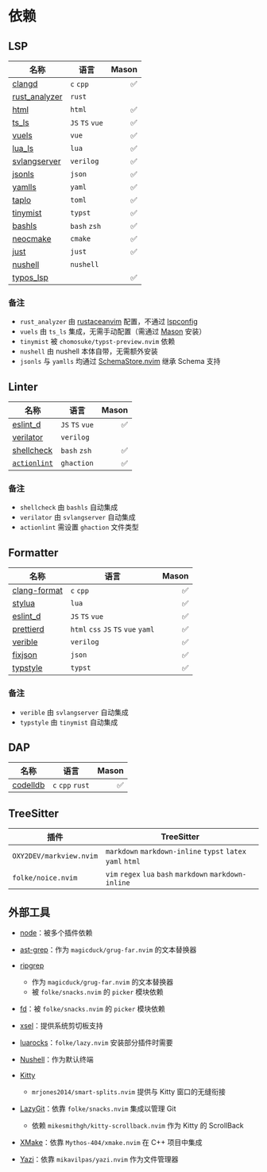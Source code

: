 # 依赖

## LSP

| 名称 | 语言 | Mason |
| --- | --- | --: |
| [clangd](https://github.com/clangd/clangd) | `c` `cpp` | ✅ |
| [rust_analyzer](https://github.com/rust-lang/rust-analyzer) | `rust` | |
| [html](https://github.com/microsoft/vscode-html-languageservice) | `html` | ✅ |
| [ts_ls](https://github.com/typescript-language-server/typescript-language-server) | `JS` `TS` `vue` | ✅ |
| [vuels](https://github.com/vuejs/language-tools) | `vue` | ✅ |
| [lua_ls](https://github.com/LuaLS/lua-language-server) | `lua` | ✅ |
| [svlangserver](https://github.com/imc-trading/svlangserver) | `verilog` | ✅ |
| [jsonls](https://github.com/microsoft/vscode-json-languageservice) | `json` | ✅ |
| [yamlls](https://github.com/redhat-developer/yaml-language-server) | `yaml` | ✅ |
| [taplo](https://github.com/tamasfe/taplo) | `toml` | ✅ |
| [tinymist](https://github.com/Myriad-Dreamin/tinymist) | `typst` | ✅ |
| [bashls](https://github.com/bash-lsp/bash-language-server) | `bash` `zsh` | ✅ |
| [neocmake](https://github.com/neocmakelsp/neocmakelsp) | `cmake` | ✅ |
| [just](https://github.com/terror/just-lsp) | `just` | ✅ |
| [nushell](https://www.nushell.sh) | `nushell` | |
| [typos_lsp](https://github.com/tekumara/typos-lsp) | | ✅ |

### 备注

- `rust_analyzer` 由 [rustaceanvim](https://github.com/mrcjkb/rustaceanvim) 配置，不通过 [lspconfig][lspconfig]
- `vuels` 由 `ts_ls` 集成，无需手动配置（需通过 [Mason][mason] 安装）
- `tinymist` 被 `chomosuke/typst-preview.nvim` 依赖
- `nushell` 由 nushell 本体自带，无需额外安装
- `jsonls` 与 `yamlls` 均通过 [SchemaStore.nvim](https://github.com/b0o/SchemaStore.nvim) 继承 Schema 支持

[lspconfig]: https://github.com/neovim/nvim-lspconfig
[mason]: https://github.com/mason-org/mason.nvim

## Linter

| 名称 | 语言 | Mason |
| --- | --- | --: |
| [eslint_d](https://github.com/mantoni/eslint_d.js/) | `JS` `TS` `vue` | ✅ |
| [verilator](https://github.com/verilator/verilator) | `verilog` | |
| [shellcheck](https://www.shellcheck.net/) | `bash` `zsh` | ✅ |
| [`actionlint`](https://github.com/rhysd/actionlint) | `ghaction` | ✅ |

### 备注

- `shellcheck` 由 `bashls` 自动集成
- `verilator` 由 `svlangserver` 自动集成
- `actionlint` 需设置 `ghaction` 文件类型

## Formatter

| 名称 | 语言 | Mason |
| --- | --- | --: |
| [clang-format](https://clang.llvm.org/docs/ClangFormat.html) | `c` `cpp` | ✅ |
| [stylua](https://github.com/JohnnyMorganz/StyLua) | `lua` | ✅ |
| [eslint_d](https://github.com/mantoni/eslint_d.js/) | `JS` `TS` `vue` | ✅ |
| [prettierd](https://github.com/fsouza/prettierd) | `html` `css` `JS` `TS` `vue` `yaml` | ✅ |
| [verible](https://chipsalliance.github.io/verible/) | `verilog` | ✅ |
| [fixjson](https://github.com/rhysd/fixjson) | `json` | ✅ |
| [typstyle](https://enter-tainer.github.io/typstyle/) | `typst` | ✅ |

### 备注

- `verible` 由 `svlangserver` 自动集成
- `typstyle` 由 `tinymist` 自动集成

## DAP

| 名称 | 语言 | Mason |
| --- | --- | --: |
| [codelldb](https://github.com/vadimcn/codelldb) | `c` `cpp` `rust` | ✅ |

## TreeSitter

| 插件 | TreeSitter |
| --- | --- |
| `OXY2DEV/markview.nvim` | `markdown` `markdown-inline` `typst` `latex` `yaml` `html` |
| `folke/noice.nvim` | `vim` `regex` `lua` `bash` `markdown` `markdown-inline` |

## 外部工具

- [node](https://nodejs.org)：被多个插件依赖

- [ast-grep](https://github.com/ast-grep/ast-grep)：作为 `magicduck/grug-far.nvim` 的文本替换器

- [ripgrep](https://github.com/BurntSushi/ripgrep)
  - 作为 `magicduck/grug-far.nvim` 的文本替换器
  - 被 `folke/snacks.nvim` 的 `picker` 模块依赖

- [fd](https://github.com/sharkdp/fd)：被 `folke/snacks.nvim` 的 `picker` 模块依赖

- [xsel](https://github.com/kfish/xsel)：提供系统剪切板支持

- [luarocks](https://github.com/luarocks/luarocks)：`folke/lazy.nvim` 安装部分插件时需要

- [Nushell](https://nushell.sh)：作为默认终端

- [Kitty](https://sw.kovidgoyal.net/kitty/)
  - `mrjones2014/smart-splits.nvim` 提供与 Kitty 窗口的无缝衔接

- [LazyGit](https://github.com/jesseduffield/lazygit)：依靠 `folke/snacks.nvim` 集成以管理 Git

  - 依赖 `mikesmithgh/kitty-scrollback.nvim` 作为 Kitty 的 ScrollBack

- [XMake](https://xmake.io)：依靠 `Mythos-404/xmake.nvim` 在 C++ 项目中集成

- [Yazi](https://yazi-rs.github.io/)：依靠 `mikavilpas/yazi.nvim` 作为文件管理器
